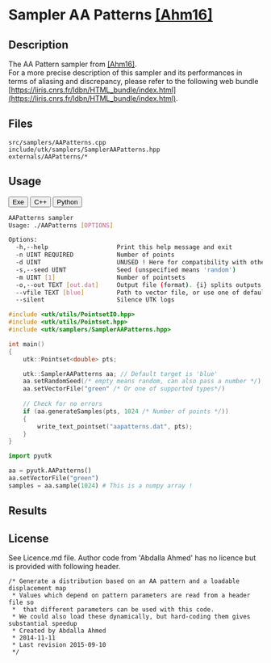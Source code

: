 # Sampler AA Patterns [[Ahm16]](http://abdallagafar.com/abdalla/wp-content/uploads/2017/03/Sampling-with-AA-Patterns.pdf)

## Description

The AA Pattern sampler from [[Ahm16]](http://abdallagafar.com/abdalla/wp-content/uploads/2017/03/Sampling-with-AA-Patterns.pdf).  
For a more precise description of this sampler and its performances in terms of aliasing and discrepancy, please refer to the following web bundle [https://liris.cnrs.fr/ldbn/HTML_bundle/index.html](https://liris.cnrs.fr/ldbn/HTML_bundle/index.html).

## Files

```
src/samplers/AAPatterns.cpp  
include/utk/samplers/SamplerAAPatterns.hpp
externals/AAPatterns/*
```

## Usage

<button class="tablink exebutton" onclick="openCode('exe', this)" markdown="1">Exe</button> 
<button class="tablink cppbutton" onclick="openCode('cpp', this)" markdown="1">C++</button> 
<button class="tablink pybutton" onclick="openCode('py', this)" markdown="1">Python</button> 
<br/>
  

<div class="exe tabcontent">

```bash
AAPatterns sampler
Usage: ./AAPatterns [OPTIONS]

Options:
  -h,--help                   Print this help message and exit
  -n UINT REQUIRED            Number of points
  -d UINT                     UNUSED ! Here for compatibility with others.
  -s,--seed UINT              Seed (unspecified means 'random')
  -m UINT [1]                 Number of pointsets
  -o,--out TEXT [out.dat]     Output file (format). {i} splits outputs in multiple files and token is replaced by index.
  --vfile TEXT [blue]         Path to vector file, or use one of default [ blue, fpo-like, green, pink, step, ]
  --silent                    Silence UTK logs
```

</div>

<div class="cpp tabcontent">

```  cpp
#include <utk/utils/PointsetIO.hpp>
#include <utk/utils/Pointset.hpp>
#include <utk/samplers/SamplerAAPatterns.hpp>

int main()
{
    utk::Pointset<double> pts;

    utk::SamplerAAPatterns aa; // Default target is 'blue'
    aa.setRandomSeed(/* empty means random, can also pass a number */);
    aa.setVectorFile("green" /* Or one of supported types*/)
    
    // Check for no errors
    if (aa.generateSamples(pts, 1024 /* Number of points */))
    {
        write_text_pointset("aapatterns.dat", pts);
    }
}
```  

</div>

<div class="py tabcontent">

``` python
import pyutk

aa = pyutk.AAPatterns()
aa.setVectorFile("green")
samples = aa.sample(1024) # This is a numpy array !
```  

</div>

## Results

<div class="results"></div>
<script>
  window.addEventListener('DOMContentLoaded', function() { show_results(); }); 
</script>

## License

See Licence.md file. Author code from 'Abdalla Ahmed' has no licence but is provided with following header.

```
/* Generate a distribution based on an AA pattern and a loadable displacement map
 * Values which depend on pattern parameters are read from a header file so
 *  that different parameters can be used with this code.
 * We could also load these dynamically, but hard-coding them gives substantial speedup
 * Created by Abdalla Ahmed
 * 2014-11-11
 * Last revision 2015-09-10
 */
```